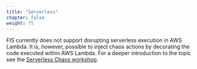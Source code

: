 ```yaml
---
title: "Serverless"
chapter: false
weight: 75
---
```


FIS currently does not support disrupting serverless execution in AWS Lambda. It is, however, possible to inject chaos actions by decorating the code executed within AWS Lambda. For a deeper introduction to the topic see the [Serverless Chaos workshop](https://resilience.workshop.aws/).